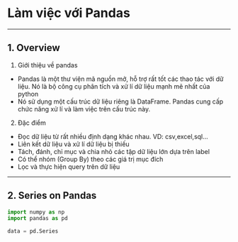 # Làm việc với Pandas
---
## 1. Overview
1. Giới thiệu về pandas
* Pandas là một thư viện mã nguồn mở, hỗ trợ rất tốt các thao tác với dữ liệu. Nó là bộ công cụ phân tích và xử lí dữ liệu mạnh mẽ nhất của python
* Nó sử dụng một cấu trúc dữ liệu riêng là DataFrame. Pandas cung cấp chức năng xử lí và làm việc trên cấu trúc này.
2. Đặc điểm
* Đọc dữ liệu từ rất nhiều định dạng khác nhau. VD: csv,excel,sql...
* Liên kết dữ liệu và xử lí dữ liệu bị thiếu
* Tách, đánh, chỉ mục và chia nhỏ các tập dữ liệu lớn dựa trên label
* Có thể nhóm (Group By) theo các giá trị mục đích
* Lọc và thực hiện query trên dữ liệu 
---
## 2. Series on Pandas
```python
import numpy as np
import pandas as pd

data = pd.Series

